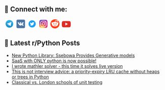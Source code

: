 ## 🔎 Connect with me:
[<img src="https://github.com/bullbesh/bullbesh/blob/main/images/Telegram.png" width="32" height="32" />](https://t.me/bullbesh)
[<img src="https://github.com/bullbesh/bullbesh/blob/main/images/VK.png" width="32" height="32" />](https://vk.com/bullbesh)
[<img src="https://github.com/bullbesh/bullbesh/blob/main/images/Twitter.png" width="32" height="32" />](https://twitter.com/bullbesh1)
[<img src="https://github.com/bullbesh/bullbesh/blob/main/images/Instagram.png" width="32" height="32" />](https://www.instagram.com/bullbesh)
[<img src="https://github.com/bullbesh/bullbesh/blob/main/images/Reddit.png" width="32" height="32" />](https://www.reddit.com/user/bullbesh)
[<img src="https://github.com/bullbesh/bullbesh/blob/main/images/YouTube.png" width="32" height="32" />](https://www.youtube.com/channel/UCtfjRs6uzgq5mfm8S06WTcg)

## 📕 Latest r/Python Posts
<!-- BLOG-POST-LIST:START -->
- [New Python Library: Ssebowa Provides Generative models](https://www.reddit.com/r/Python/comments/1abmqux/new_python_library_ssebowa_provides_generative/)
- [SaaS with ONLY python is now possible!](https://www.reddit.com/r/Python/comments/1abmjjo/saas_with_only_python_is_now_possible/)
- [I wrote mathler solver - this time it solves live version](https://www.reddit.com/r/Python/comments/1ablfbp/i_wrote_mathler_solver_this_time_it_solves_live/)
- [This is not interview advice: a priority-expiry LRU cache without heaps or trees in Python](https://www.reddit.com/r/Python/comments/1abke3d/this_is_not_interview_advice_a_priorityexpiry_lru/)
- [Classical vs. London schools of unit testing](https://www.reddit.com/r/Python/comments/1abg3vf/classical_vs_london_schools_of_unit_testing/)
<!-- BLOG-POST-LIST:END -->
